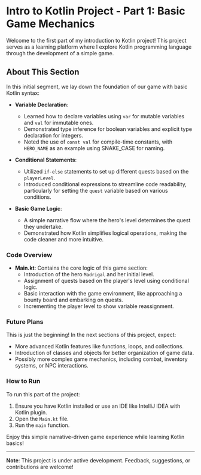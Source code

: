 # Intro to Kotlin Project - Part 1: Basic Game Mechanics

Welcome to the first part of my introduction to Kotlin project! This project serves as a learning platform where I explore Kotlin programming language through the development of a simple game.

## About This Section

In this initial segment, we lay down the foundation of our game with basic Kotlin syntax:

- **Variable Declaration**:
    - Learned how to declare variables using `var` for mutable variables and `val` for immutable ones.
    - Demonstrated type inference for boolean variables and explicit type declaration for integers.
    - Noted the use of `const val` for compile-time constants, with `HERO_NAME` as an example using SNAKE_CASE for naming.

- **Conditional Statements**:
    - Utilized `if-else` statements to set up different quests based on the `playerLevel`.
    - Introduced conditional expressions to streamline code readability, particularly for setting the `quest` variable based on various conditions.

- **Basic Game Logic**:
    - A simple narrative flow where the hero's level determines the quest they undertake.
    - Demonstrated how Kotlin simplifies logical operations, making the code cleaner and more intuitive.

### Code Overview

- **Main.kt**: Contains the core logic of this game section:
    - Introduction of the hero `Madrigal` and her initial level.
    - Assignment of quests based on the player's level using conditional logic.
    - Basic interaction with the game environment, like approaching a bounty board and embarking on quests.
    - Incrementing the player level to show variable reassignment.

### Future Plans

This is just the beginning! In the next sections of this project, expect:
- More advanced Kotlin features like functions, loops, and collections.
- Introduction of classes and objects for better organization of game data.
- Possibly more complex game mechanics, including combat, inventory systems, or NPC interactions.

### How to Run

To run this part of the project:
1. Ensure you have Kotlin installed or use an IDE like IntelliJ IDEA with Kotlin plugin.
2. Open the `Main.kt` file.
3. Run the `main` function.

Enjoy this simple narrative-driven game experience while learning Kotlin basics!

---

**Note**: This project is under active development. Feedback, suggestions, or contributions are welcome!